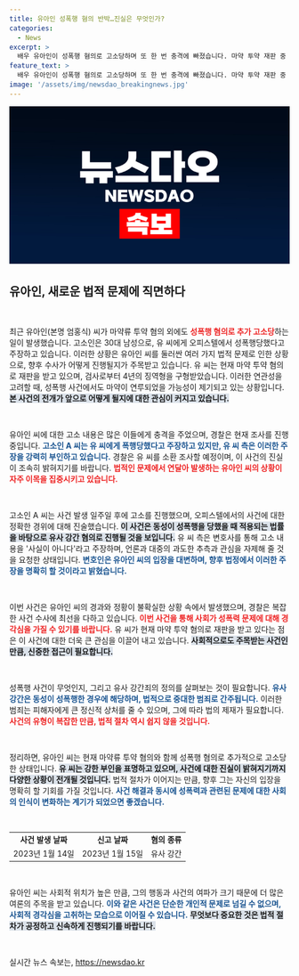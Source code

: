 ```yaml
---
title: 유아인 성폭행 혐의 반박…진실은 무엇인가?
categories:
  - News
excerpt: >
  배우 유아인이 성폭행 혐의로 고소당하며 또 한 번 충격에 빠졌습니다. 마약 투약 재판 중 제기된 이번 사건은 과연 그의 진실을 밝혀낼 수 있을까요? 사실 여부를 두고 뜨거운 논란이 예상됩니다. 클릭해서 사건의 전말을 확인해보세요!
feature_text: >
  배우 유아인이 성폭행 혐의로 고소당하며 또 한 번 충격에 빠졌습니다. 마약 투약 재판 중 제기된 이번 사건은 과연 그의 진실을 밝혀낼 수 있을까요? 사실 여부를 두고 뜨거운 논란이 예상됩니다. 클릭해서 사건의 전말을 확인해보세요!
image: '/assets/img/newsdao_breakingnews.jpg'
---
```


<p><img src="/assets/img/newsdao_breakingnews.jpg" alt="bookingtag 속보" /></p>

<h2 data-ke-size="size26">유아인, 새로운 법적 문제에 직면하다</h2>

<p data-ke-size="size16">&nbsp;</p>

<p>최근 유아인(본명 엄홍식) 씨가 마약류 투약 혐의 외에도 <b><span style="color: #ee2323;">성폭행 혐의로 추가 고소당</span></b>하는 일이 발생했습니다. 고소인은 30대 남성으로, 유 씨에게 오피스텔에서 성폭행당했다고 주장하고 있습니다. 이러한 상황은 유아인 씨를 둘러싼 여러 가지 법적 문제로 인한 상황으로, 향후 수사가 어떻게 진행될지가 주목받고 있습니다. 유 씨는 현재 마약 투약 혐의로 재판을 받고 있으며, 검사로부터 4년의 징역형을 구형받았습니다. 이러한 연관성을 고려할 때, 성폭행 사건에서도 마약이 연루되었을 가능성이 제기되고 있는 상황입니다. <b><span style="background-color: #21538527;">본 사건의 전개가 앞으로 어떻게 될지에 대한 관심이 커지고 있습니다.</span></b> </p>

<p data-ke-size="size16">&nbsp;</p>

<p>유아인 씨에 대한 고소 내용은 많은 이들에게 충격을 주었으며, 경찰은 현재 조사를 진행 중입니다. <b><span style="color: #1a5490;">고소인 A 씨는 유 씨에게 폭행당했다고 주장하고 있지만, 유 씨 측은 이러한 주장을 강력히 부인하고 있습니다.</span></b> 경찰은 유 씨를 소환 조사할 예정이며, 이 사건의 진실이 조속히 밝혀지기를 바랍니다. <b><span style="color: #ee2323;">법적인 문제에서 연달아 발생하는 유아인 씨의 상황이 자주 이목을 집중시키고 있습니다.</span></b></p>

<p data-ke-size="size16">&nbsp;</p>

<p>고소인 A 씨는 사건 발생 일주일 후에 고소를 진행했으며, 오피스텔에서의 사건에 대한 정확한 경위에 대해 진술했습니다. <b><span style="background-color: #21538527;">이 사건은 동성이 성폭행을 당했을 때 적용되는 법률을 바탕으로 유사 강간 혐의로 진행될 것을 보입니다.</span></b> 유 씨 측은 변호사를 통해 고소 내용을 '사실이 아니다'라고 주장하며, 언론과 대중의 과도한 추측과 관심을 자제해 줄 것을 요청한 상태입니다. <b><span style="color: #1a5490;">변호인은 유아인 씨의 입장을 대변하며, 향후 법정에서 이러한 주장을 명확히 할 것이라고 밝혔습니다.</span></b></p>

<p data-ke-size="size16">&nbsp;</p>

<p>이번 사건은 유아인 씨의 경과와 정황이 불확실한 상황 속에서 발생했으며, 경찰은 복잡한 사건 수사에 최선을 다하고 있습니다. <b><span style="color: #ee2323;">이번 사건을 통해 사회가 성폭력 문제에 대해 경각심을 가질 수 있기를 바랍니다.</span></b> 유 씨가 현재 마약 투약 혐의로 재판을 받고 있다는 점은 이 사건에 대한 더욱 큰 관심을 이끌어 내고 있습니다. <b><span style="background-color: #21538527;">사회적으로도 주목받는 사건인 만큼, 신중한 접근이 필요합니다.</span></b></p>

<p data-ke-size="size16">&nbsp;</p>

<p>성폭행 사건이 무엇인지, 그리고 유사 강간죄의 정의를 살펴보는 것이 필요합니다. <b><span style="color: #1a5490;">유사 강간은 동성이 성폭행한 경우에 해당하며, 법적으로 중대한 범죄로 간주됩니다.</span></b> 이러한 범죄는 피해자에게 큰 정신적 상처를 줄 수 있으며, 그에 따라 법의 제재가 필요합니다. <b><span style="color: #ee2323;">사건의 유형이 복잡한 만큼, 법적 절차 역시 쉽지 않을 것입니다.</span></b> </p>

<p data-ke-size="size16">&nbsp;</p>

<p>정리하면, 유아인 씨는 현재 마약류 투약 혐의와 함께 성폭행 혐의로 추가적으로 고소당한 상태입니다. <b><span style="background-color: #21538527;">유 씨는 강한 부인을 표명하고 있으며, 사건에 대한 진실이 밝혀지기까지 다양한 상황이 전개될 것입니다.</span></b> 법적 절차가 이어지는 만큼, 향후 그는 자신의 입장을 명확히 할 기회를 가질 것입니다. <b><span style="color: #1a5490;">사건 해결과 동시에 성폭력과 관련된 문제에 대한 사회의 인식이 변화하는 계기가 되었으면 좋겠습니다.</span></b></p>

<p data-ke-size="size16">&nbsp;</p>

<table>
<tr>
<td style="text-align: center; height: 17px;"><b>사건 발생 날짜</b></td>
<td style="text-align: center; height: 17px;"><b>신고 날짜</b></td>
<td style="text-align: center; height: 17px;"><b>혐의 종류</b></td>
</tr>
<tr>
<td style="text-align: center; height: 17px;">2023년 1월 14일</td>
<td style="text-align: center; height: 17px;">2023년 1월 15일</td>
<td style="text-align: center; height: 17px;">유사 강간</td>
</tr>
</table>

<p data-ke-size="size16">&nbsp;</p> 

<p>유아인 씨는 사회적 위치가 높은 만큼, 그의 행동과 사건의 여파가 크기 때문에 더 많은 여론의 주목을 받고 있습니다. <b><span style="color: #1a5490;">이와 같은 사건은 단순한 개인적 문제로 넘길 수 없으며, 사회적 경각심을 고취하는 모습으로 이어질 수 있습니다.</span></b> <b><span style="background-color: #21538527;">무엇보다 중요한 것은 법적 절차가 공정하고 신속하게 진행되기를 바랍니다.</span></b> </p>

<p data-ke-size="size16">&nbsp;</p>
실시간 뉴스 속보는, <a href="https://newsdao.kr" rel="dofollow">https://newsdao.kr</a>


